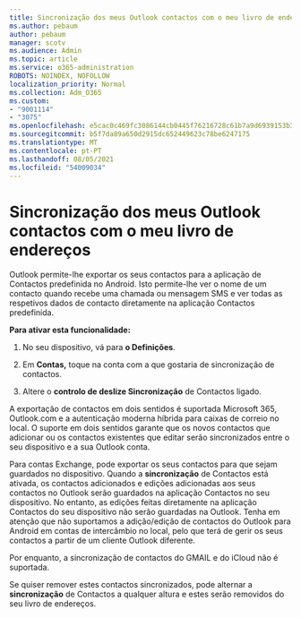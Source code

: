 ```yaml
---
title: Sincronização dos meus Outlook contactos com o meu livro de endereços
ms.author: pebaum
author: pebaum
manager: scotv
ms.audience: Admin
ms.topic: article
ms.service: o365-administration
ROBOTS: NOINDEX, NOFOLLOW
localization_priority: Normal
ms.collection: Adm_O365
ms.custom:
- "9001114"
- "3075"
ms.openlocfilehash: e5cac0c469fc3086144cb0445f76216728c61b7a9d6939153b36aacfde095b08
ms.sourcegitcommit: b5f7da89a650d2915dc652449623c78be6247175
ms.translationtype: MT
ms.contentlocale: pt-PT
ms.lasthandoff: 08/05/2021
ms.locfileid: "54009034"
---
```

# <a name="sync-my-outlook-contacts-to-my-address-book"></a>Sincronização dos meus Outlook contactos com o meu livro de endereços

Outlook permite-lhe exportar os seus contactos para a aplicação de Contactos predefinida no Android. Isto permite-lhe ver o nome de um contacto quando recebe uma chamada ou mensagem SMS e ver todas as respetivos dados de contacto diretamente na aplicação Contactos predefinida.
 
**Para ativar esta funcionalidade:**
 
1. No seu dispositivo, vá para **o Definições**.

2. Em **Contas,** toque na conta com a que gostaria de sincronização de contactos.

3. Altere o **controlo de deslize Sincronização** de Contactos ligado.
 
A exportação de contactos em dois sentidos é suportada Microsoft 365, Outlook.com e a autenticação moderna híbrida para caixas de correio no local. O suporte em dois sentidos garante que os novos contactos que adicionar ou os contactos existentes que editar serão sincronizados entre o seu dispositivo e a sua Outlook conta.
 
Para contas Exchange, pode exportar os seus contactos para que sejam guardados no dispositivo. Quando a **sincronização** de Contactos está ativada, os contactos adicionados e edições adicionadas aos seus contactos no Outlook serão guardados na aplicação Contactos no seu dispositivo. No entanto, as edições feitas diretamente na aplicação Contactos do seu dispositivo não serão guardadas na Outlook. Tenha em atenção que não suportamos a adição/edição de contactos do Outlook para Android em contas de intercâmbio no local, pelo que terá de gerir os seus contactos a partir de um cliente Outlook diferente.
 
Por enquanto, a sincronização de contactos do GMAIL e do iCloud não é suportada.
 
Se quiser remover estes contactos sincronizados, pode alternar a **sincronização** de Contactos a qualquer altura e estes serão removidos do seu livro de endereços.
